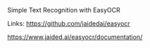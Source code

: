 Simple Text Recognition with EasyOCR


Links:
https://github.com/jaidedai/easyocr

https://www.jaided.ai/easyocr/documentation/

